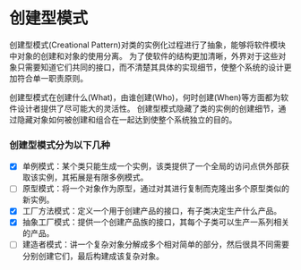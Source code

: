 # 创建型模式

创建型模式(Creational Pattern)对类的实例化过程进行了抽象，能够将软件模块中对象的创建和对象的使用分离。
为了使软件的结构更加清晰，外界对于这些对象只需要知道它们共同的接口，而不清楚其具体的实现细节，使整个系统的设计更加符合单一职责原则。

创建型模式在创建什么(What)，由谁创建(Who)，何时创建(When)等方面都为软件设计者提供了尽可能大的灵活性。
创建型模式隐藏了类的实例的创建细节，通过隐藏对象如何被创建和组合在一起达到使整个系统独立的目的。

### 创建型模式分为以下几种
- [x] 单例模式：某个类只能生成一个实例，该类提供了一个全局的访问点供外部获取该实例，其拓展是有限多例模式。
- [ ] 原型模式：将一个对象作为原型，通过对其进行复制而克隆出多个原型类似的新实例。
- [x] 工厂方法模式：定义一个用于创建产品的接口，有子类决定生产什么产品。
- [x] 抽象工厂模式：提供一个创建产品族的接口，其每个子类可以生产一系列相关的产品。
- [ ] 建造者模式：讲一个复杂对象分解成多个相对简单的部分，然后很具不同需要分别创建它们，最后构建成该复杂对象。